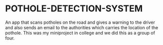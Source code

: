 # POTHOLE-DETECTION-SYSTEM
An app that scans potholes on the road and gives a warning to the driver and also sends an email to the authorities which carries  the location of the pothole. This was my miniproject in college and we did this as a group of four. 
